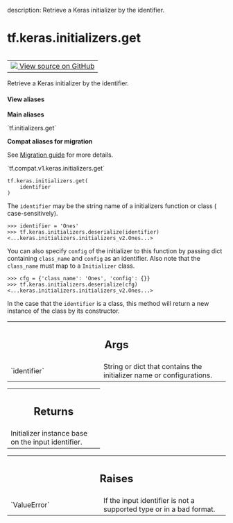 description: Retrieve a Keras initializer by the identifier.

<div itemscope itemtype="http://developers.google.com/ReferenceObject">
<meta itemprop="name" content="tf.keras.initializers.get" />
<meta itemprop="path" content="Stable" />
</div>

# tf.keras.initializers.get

<!-- Insert buttons and diff -->

<table class="tfo-notebook-buttons tfo-api nocontent" align="left">
<td>
  <a target="_blank" href="https://github.com/keras-team/keras/tree/v2.7.0/keras/initializers/__init__.py#L146-L193">
    <img src="https://www.tensorflow.org/images/GitHub-Mark-32px.png" />
    View source on GitHub
  </a>
</td>
</table>



Retrieve a Keras initializer by the identifier.

<section class="expandable">
  <h4 class="showalways">View aliases</h4>
  <p>
<b>Main aliases</b>
<p>`tf.initializers.get`</p>

<b>Compat aliases for migration</b>
<p>See
<a href="https://www.tensorflow.org/guide/migrate">Migration guide</a> for
more details.</p>
<p>`tf.compat.v1.keras.initializers.get`</p>
</p>
</section>

<pre class="devsite-click-to-copy prettyprint lang-py tfo-signature-link">
<code>tf.keras.initializers.get(
    identifier
)
</code></pre>



<!-- Placeholder for "Used in" -->

The `identifier` may be the string name of a initializers function or class (
case-sensitively).

```
>>> identifier = 'Ones'
>>> tf.keras.initializers.deserialize(identifier)
<...keras.initializers.initializers_v2.Ones...>
```

You can also specify `config` of the initializer to this function by passing
dict containing `class_name` and `config` as an identifier. Also note that the
`class_name` must map to a `Initializer` class.

```
>>> cfg = {'class_name': 'Ones', 'config': {}}
>>> tf.keras.initializers.deserialize(cfg)
<...keras.initializers.initializers_v2.Ones...>
```

In the case that the `identifier` is a class, this method will return a new
instance of the class by its constructor.

<!-- Tabular view -->
 <table class="responsive fixed orange">
<colgroup><col width="214px"><col></colgroup>
<tr><th colspan="2"><h2 class="add-link">Args</h2></th></tr>

<tr>
<td>
`identifier`
</td>
<td>
String or dict that contains the initializer name or
configurations.
</td>
</tr>
</table>



<!-- Tabular view -->
 <table class="responsive fixed orange">
<colgroup><col width="214px"><col></colgroup>
<tr><th colspan="2"><h2 class="add-link">Returns</h2></th></tr>
<tr class="alt">
<td colspan="2">
Initializer instance base on the input identifier.
</td>
</tr>

</table>



<!-- Tabular view -->
 <table class="responsive fixed orange">
<colgroup><col width="214px"><col></colgroup>
<tr><th colspan="2"><h2 class="add-link">Raises</h2></th></tr>

<tr>
<td>
`ValueError`
</td>
<td>
If the input identifier is not a supported type or in a bad
format.
</td>
</tr>
</table>

